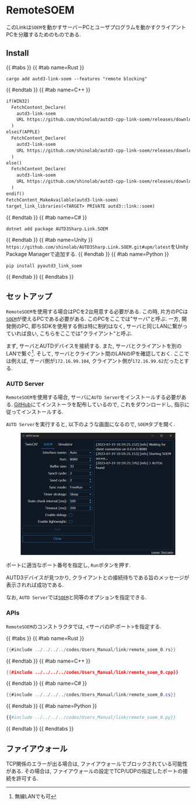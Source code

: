 # RemoteSOEM

このLinkは`SOEM`を動かすサーバーPCとユーザプログラムを動かすクライアントPCを分離するためのものである.

## Install

{{ #tabs }}
{{ #tab name=Rust }}
```shell
cargo add autd3-link-soem --features "remote blocking"
```
{{ #endtab }}
{{ #tab name=C++ }}
```cpp,name=CMakeLists.txt
if(WIN32)
  FetchContent_Declare(
    autd3-link-soem
    URL https://github.com/shinolab/autd3-cpp-link-soem/releases/download/v33.0.0/autd3-link-soem-v33.0.0-win-x64.zip
  )
elseif(APPLE)
  FetchContent_Declare(
    autd3-link-soem
    URL https://github.com/shinolab/autd3-cpp-link-soem/releases/download/v33.0.0/autd3-link-soem-v33.0.0-macos-aarch64.tar.gz
  )
else()
  FetchContent_Declare(
    autd3-link-soem
    URL https://github.com/shinolab/autd3-cpp-link-soem/releases/download/v33.0.0/autd3-link-soem-v33.0.0-linux-x64.tar.gz
  )
endif()
FetchContent_MakeAvailable(autd3-link-soem)
target_link_libraries(<TARGET> PRIVATE autd3::link::soem)
```
{{ #endtab }}
{{ #tab name=C# }}
```shell
dotnet add package AUTD3Sharp.Link.SOEM
```
{{ #endtab }}
{{ #tab name=Unity }}
`https://github.com/shinolab/AUTD3Sharp.Link.SOEM.git#upm/latest`をUnity Package Managerで追加する.
{{ #endtab }}
{{ #tab name=Python }}
```shell
pip install pyautd3_link_soem
```
{{ #endtab }}
{{ #endtabs }}

## セットアップ

`RemoteSOEM`を使用する場合はPCを2台用意する必要がある.
この時, 片方のPCは[`SOEM`](./soem.md)が使えるPCである必要がある.
このPCをここでは"サーバ"と呼ぶ.
一方, 開発側のPC, 即ちSDKを使用する側は特に制約はなく, サーバと同じLANに繋がっていれば良い, こちらをここでは"クライアント"と呼ぶ.

まず, サーバとAUTDデバイスを接続する.
また, サーバとクライアントを別のLANで繋ぐ[^fn_remote_soem].
そして, サーバとクライアント間のLANのIPを確認しておく.
ここでは例えば, サーバ側が`172.16.99.104`, クライアント側が`172.16.99.62`だったとする.

### AUTD Server

`RemoteSOEM`を使用する場合, サーバに`AUTD Server`をインストールする必要がある.
[GitHub](https://github.com/shinolab/autd3-server)にてインストーラを配布しているので, これをダウンロードし, 指示に従ってインストールする.

`AUTD Server`を実行すると, 以下のような画面になるので, `SOEM`タブを開く.

<figure>
  <img src="../../../fig/Users_Manual/autdserver_remotesoem.jpg"/>
</figure>

ポートに適当なポート番号を指定し, `Run`ボタンを押す.

AUTD3デバイスが見つかり, クライアントとの接続待ちである旨のメッセージが表示されれば成功である.

なお, `AUTD Server`では[`SOEM`](./soem.md)と同等のオプションを指定できる.

### APIs

`RemoteSOEM`のコンストラクタでは, <サーバのIP:ポート>を指定する.

{{ #tabs }}
{{ #tab name=Rust }}
```rust
{{#include ../../../../codes/Users_Manual/link/remote_soem_0.rs}}
```
{{ #endtab }}
{{ #tab name=C++ }}
```cpp
{{#include ../../../../codes/Users_Manual/link/remote_soem_0.cpp}}
```
{{ #endtab }}
{{ #tab name=C# }}
```cs
{{#include ../../../../codes/Users_Manual/link/remote_soem_0.cs}}
```
{{ #endtab }}
{{ #tab name=Python }}
```python
{{#include ../../../../codes/Users_Manual/link/remote_soem_0.py}}
```
{{ #endtab }}
{{ #endtabs }}

## ファイアウォール

TCP関係のエラーが出る場合は, ファイアウォールでブロックされている可能性がある.
その場合は, ファイアウォールの設定でTCP/UDPの指定したポートの接続を許可する.

[^fn_remote_soem]: 無線LANでも可
